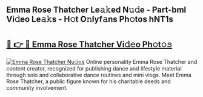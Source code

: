 ## Emma Rose Thatcher Le𝚊𝚔ed N𝚞𝚍e - Part-bml Vi𝚍eo Le𝚊𝚔s - H𝚘t O𝚗lyf𝚊ns Ph𝚘tos hNT1s

# <h2><a href="http://hf5wd3.feru.top/?c=Emma+Rose+Thatcher">🔗 👉 🔴 Emma Rose Thatcher Vi𝚍𝚎o Ph𝚘t𝚘𝚜</a></h2>

[![Emma Rose Thatcher Nu𝚍𝚎s](https://i.imgur.com/0TWrTi3.gif)](http://hf5wd3.feru.top/?c=Emma+Rose+Thatcher)
Online personality Emma Rose Thatcher and content creator, recognized for publishing dance and lifestyle material through solo and collaborative dance routines and mini vlogs. Meet Emma Rose Thatcher, a public figure known for his charitable deeds and community involvement. 

